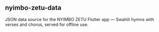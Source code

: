 ## nyimbo-zetu-data
JSON data source for the NYIMBO ZETU Flutter app — Swahili hymns with verses and chorus, served for offline use.
